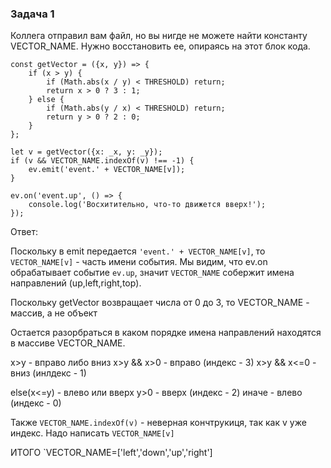 ### Задача 1
Коллега отправил вам файл, но вы нигде не можете найти константу VECTOR_NAME. Нужно восстановить ее, опираясь на этот блок кода.

```ecmascript 6
const getVector = ({x, y}) => {
    if (x > y) {
        if (Math.abs(x / y) < THRESHOLD) return;
        return x > 0 ? 3 : 1;
    } else {
        if (Math.abs(y / x) < THRESHOLD) return;
        return y > 0 ? 2 : 0;
    }
};

let v = getVector({x: _x, y: _y});
if (v && VECTOR_NAME.indexOf(v) !== -1) {
    ev.emit('event.' + VECTOR_NAME[v]);
}

ev.on('event.up', () => {
    console.log('Восхитительно, что-то движется вверх!');
});
```

Ответ:

Поскольку в emit передается `'event.' + VECTOR_NAME[v]`, то `VECTOR_NAME[v]` - часть имени события. Мы видим, что ev.on обрабатывает событие `ev.up`, значит `VECTOR_NAME` собержит имена направлений (up,left,right,top).

Поскольку getVector возвращает числа от 0 до 3, то VECTOR_NAME - массив, а не объект 

Остается разорбраться в каком порядке имена направлений находятся в массиве VECTOR_NAME.

x>y - вправо либо вниз
x>y && x>0 - вправо (индекс - 3)
x>y && x<=0 - вниз (инлдекс - 1)

else(x<=y) - влево или вверх
y>0 - вверх (индекс - 2)
иначе - влево (индекс - 0)

Также `VECTOR_NAME.indexOf(v)` - неверная кончтрукиця, так как v уже индекс. Надо написать `VECTOR_NAME[v]`

ИТОГО `VECTOR_NAME=['left','down','up','right']
